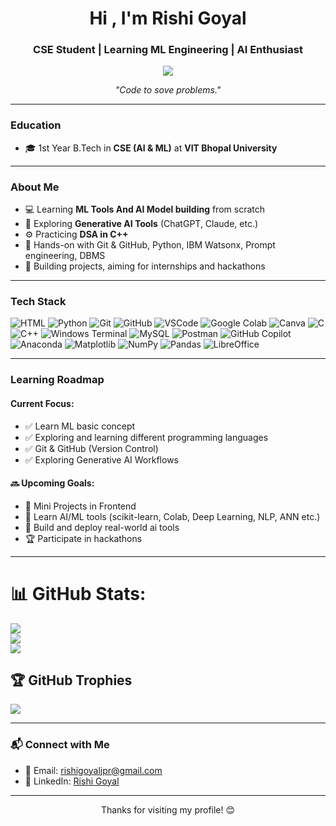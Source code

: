 <!-- Header -->
<h1 align="center">Hi , I'm Rishi Goyal</h1>
<h3 align="center">CSE Student | Learning ML Engineering | AI Enthusiast</h3>

<p align="center">
  <img src="https://komarev.com/ghpvc/?username=RishiG0yal&label=Profile+Views&color=blue&style=flat" />
</p>

<p align="center"><i>"Code to sove problems."</i></p>

---

### Education

- 🎓 1st Year B.Tech in **CSE (AI & ML)** at **VIT Bhopal University**

---

### About Me

- 💻 Learning **ML Tools And AI Model building** from scratch
- 🧠 Exploring **Generative AI Tools** (ChatGPT, Claude, etc.)
- ⚙️ Practicing **DSA in C++**
- 🔧 Hands-on with Git & GitHub, Python, IBM Watsonx, Prompt engineering, DBMS
- 🎯 Building projects, aiming for internships and hackathons

---

### Tech Stack

![HTML](https://img.shields.io/badge/HTML5-E34F26?style=for-the-badge&logo=html5&logoColor=white)
![Python](https://img.shields.io/badge/Python-3776AB?style=for-the-badge&logo=python&logoColor=white)
![Git](https://img.shields.io/badge/Git-F05032?style=for-the-badge&logo=git&logoColor=white)
![GitHub](https://img.shields.io/badge/GitHub-181717?style=for-the-badge&logo=github&logoColor=white)
![VSCode](https://img.shields.io/badge/VSCode-007ACC?style=for-the-badge&logo=visualstudiocode&logoColor=white)
![Google Colab](https://img.shields.io/badge/Colab-F9AB00?style=for-the-badge&logo=googlecolab&logoColor=white)
![Canva](https://img.shields.io/badge/Canva-00C4CC?style=for-the-badge&logo=canva&logoColor=white)
![C](https://img.shields.io/badge/c-%2300599C.svg?style=for-the-badge&logo=c&logoColor=white) 
![C++](https://img.shields.io/badge/c++-%2300599C.svg?style=for-the-badge&logo=c%2B%2B&logoColor=white) 
![Windows Terminal](https://img.shields.io/badge/Windows%20Terminal-%234D4D4D.svg?style=for-the-badge&logo=windows-terminal&logoColor=white)
![MySQL](https://img.shields.io/badge/mysql-4479A1.svg?style=for-the-badge&logo=mysql&logoColor=white) 
![Postman](https://img.shields.io/badge/Postman-FF6C37?style=for-the-badge&logo=postman&logoColor=white)
![GitHub Copilot](https://img.shields.io/badge/github_copilot-8957E5?style=for-the-badge&logo=github-copilot&logoColor=white)
![Anaconda](https://img.shields.io/badge/Anaconda-%2344A833.svg?style=for-the-badge&logo=anaconda&logoColor=white)
![Matplotlib](https://img.shields.io/badge/Matplotlib-%23ffffff.svg?style=for-the-badge&logo=Matplotlib&logoColor=black)
![NumPy](https://img.shields.io/badge/numpy-%23013243.svg?style=for-the-badge&logo=numpy&logoColor=white)
![Pandas](https://img.shields.io/badge/pandas-%23150458.svg?style=for-the-badge&logo=pandas&logoColor=white)
![LibreOffice](https://img.shields.io/badge/LibreOffice-%2318A303?style=for-the-badge&logo=LibreOffice&logoColor=white)

---
### Learning Roadmap

#### Current Focus:
- ✅ Learn ML basic concept
- ✅ Exploring and learning different programming languages
- ✅ Git & GitHub (Version Control)
- ✅ Exploring Generative AI Workflows

#### 🔜 Upcoming Goals:
- 🔧 Mini Projects in Frontend
- 🤖 Learn AI/ML tools (scikit-learn, Colab, Deep Learning, NLP, ANN etc.)
- 🧠 Build and deploy real-world ai tools
- 🏆 Participate in hackathons

---

# 📊 GitHub Stats:
![](https://github-readme-stats.vercel.app/api?username=RishiG0yal&theme=dark&hide_border=false&include_all_commits=true&count_private=false)<br/>
![](https://nirzak-streak-stats.vercel.app/?user=RishiG0yal&theme=dark&hide_border=false)<br/>
![](https://github-readme-stats.vercel.app/api/top-langs/?username=RishiG0yal&theme=dark&hide_border=false&include_all_commits=true&count_private=false&layout=compact)

## 🏆 GitHub Trophies
![](https://github-profile-trophy.vercel.app/?username=RishiG0yal&theme=radical&no-frame=false&no-bg=true&margin-w=4)

---

### 📬 Connect with Me

- 📧 Email: [rishigoyaljpr@gmail.com](mailto:rishigoyaljpr@gmail.com)
- 💼 LinkedIn: [Rishi Goyal](https://www.linkedin.com/in/rishigoyalml017/)

---

<p align="center"> Thanks for visiting my profile! 😊</p>


